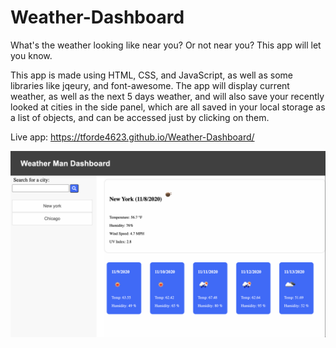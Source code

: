 # Weather-Dashboard
What's the weather looking like near you? Or not near you? This app will let you know.

This app is made using HTML, CSS, and JavaScript, as well as some libraries like jqeury, and font-awesome. The app will display current weather, as well as the next 5 days weather, and will also save your recently looked at cities in the side panel, which are all saved in your local storage as a list of objects, and can be accessed just by clicking on them.

Live app: https://tforde4623.github.io/Weather-Dashboard/

![screen shot of weather app](./assets/screenShots/weather-app-ss.png)